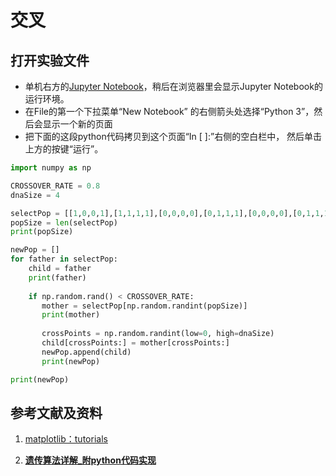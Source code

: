 # 交叉

## 打开实验文件

- 单机右方的[Jupyter Notebook](https://mybinder.org/v2/gh/ipython/ipython-in-depth/master?filepath=binder/Index.ipynb)，稍后在浏览器里会显示Jupyter Notebook的运行环境。
- 在File的第一个下拉菜单“New Notebook” 的右侧箭头处选择“Python 3”，然后会显示一个新的页面
- 把下面的这段python代码拷贝到这个页面“In [ ]:”右侧的空白栏中， 然后单击上方的按键“运行”。

```python
import numpy as np

CROSSOVER_RATE = 0.8
dnaSize = 4

selectPop = [[1,0,0,1],[1,1,1,1],[0,0,0,0],[0,1,1,1],[0,0,0,0],[0,1,1,1]]
popSize = len(selectPop)
print(popSize)

newPop = []
for father in selectPop:
    child = father
    print(father)
    
    if np.random.rand() < CROSSOVER_RATE: 
       mother = selectPop[np.random.randint(popSize)]  
       print(mother)
        
       crossPoints = np.random.randint(low=0, high=dnaSize) 
       child[crossPoints:] = mother[crossPoints:]  
       newPop.append(child)
       print(newPop)

print(newPop)
```

## 参考文献及资料

1. [matplotlib：tutorials](https://matplotlib.org/tutorials/index.html)

2. [**遗传算法详解_附python代码实现**](https://blog.csdn.net/ha_ha_ha233/article/details/91364937)

